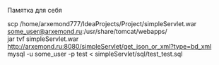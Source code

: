 Памятка для себя

scp /home/arxemond777/IdeaProjects/Project/simpleServlet.war   some_user@arxemond.ru:/usr/share/tomcat/webapps/<br />
jar tvf simpleServlet.war<br />
http://arxemond.ru:8080/simpleServlet/get_json_or_xml?type=bd_xml<br />
mysql -u some_user -p test < simpleServlet/sql/test_test.sql<br />